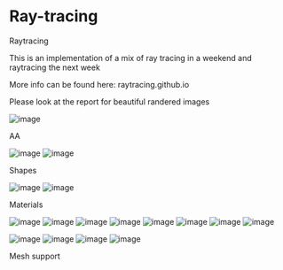 # Ray-tracing
Raytracing 

This is an implementation of a mix of ray tracing in a weekend and raytracing the next week 

More info can be found here: raytracing.github.io

Please look at the report for beautiful randered images 


![image](https://user-images.githubusercontent.com/48164025/206863048-a5860458-b7e4-4bc1-bdf6-f4f1021989f4.png)

AA

![image](https://user-images.githubusercontent.com/48164025/206863083-5314d728-8c1f-4c55-9bc1-be71068dfc6f.png)
![image](https://user-images.githubusercontent.com/48164025/206863111-f1685d42-f18e-444d-aa0f-99ca96f2bc7b.png)

Shapes 

![image](https://user-images.githubusercontent.com/48164025/206863123-1d0080c9-9211-47fc-a3f7-7e8887659114.png)
![image](https://user-images.githubusercontent.com/48164025/206863133-9cbaf9c1-7d63-4cc2-bc39-7962ea9520f3.png)

Materials 

![image](https://user-images.githubusercontent.com/48164025/206863143-fec25f7b-bdd8-4bfb-9975-26933c3d871e.png)
![image](https://user-images.githubusercontent.com/48164025/206863176-e8f7b383-98c3-4419-9e16-338cd6c01b1a.png)
![image](https://user-images.githubusercontent.com/48164025/206863148-0367f502-2ab2-4b10-ad0b-d7ff07353cf1.png)
![image](https://user-images.githubusercontent.com/48164025/206863196-40ed87f8-8ee9-4dbe-89da-702c6d9a18c8.png)
![image](https://user-images.githubusercontent.com/48164025/206863202-fdf10628-8aa3-4191-bc46-378ed0d6ade7.png)
![image](https://user-images.githubusercontent.com/48164025/206863205-d6ea5395-5f22-4439-bb2f-29672d32f9ce.png)
![image](https://user-images.githubusercontent.com/48164025/206863208-6b740c38-0881-462f-9d99-46651b18dc0f.png)
![image](https://user-images.githubusercontent.com/48164025/206863213-68acb038-a846-4597-be4e-e07535f7b4ff.png)

![image](https://user-images.githubusercontent.com/48164025/206863318-eb2acfae-e7c0-4ca5-a8ee-3b247302ed71.png)
![image](https://user-images.githubusercontent.com/48164025/206863326-fa9aa634-efd5-446c-8139-3706ea1aedcc.png)
![image](https://user-images.githubusercontent.com/48164025/206863351-b92036fb-a40e-40cf-83ee-8cb1af0a3c61.png)
![image](https://user-images.githubusercontent.com/48164025/206863373-322a7cee-1da7-444e-b46b-a4cd8854cacf.png)

Mesh support 







